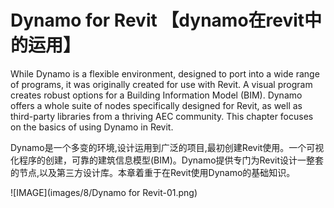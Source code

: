 # Dynamo for Revit   【dynamo在revit中的运用】

While Dynamo is a flexible environment, designed to port into a wide range of programs, it was originally created for use with Revit.  A visual program creates robust options for a Building Information Model (BIM).  Dynamo offers a whole suite of nodes specifically designed for Revit, as well as third-party libraries from a thriving AEC community.  This chapter focuses on the basics of using Dynamo in Revit.

Dynamo是一个多变的环境,设计运用到广泛的项目,最初创建Revit使用。一个可视化程序的创建，可靠的建筑信息模型(BIM)。Dynamo提供专门为Revit设计一整套的节点,以及第三方设计库。本章着重于在Revit使用Dynamo的基础知识。


![IMAGE](images/8/Dynamo for Revit-01.png)
